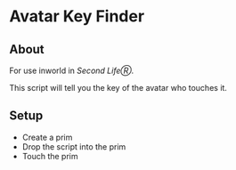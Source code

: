 # Avatar Key Finder

## About
For use inworld in *Second LifeⓇ*.

This script will tell you the key of the avatar who touches it.

## Setup
- Create a prim
- Drop the script into the prim
- Touch the prim